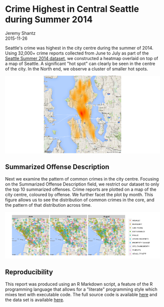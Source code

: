 # Crime Highest in Central Seattle during Summer 2014
Jeremy Shantz  
2015-11-26  

Seattle's crime was highest in the city centre during the summer of 2014. Using 32,000+ crime reports collected from June to July as part of the [Seattle Summer 2014 dataset](https://github.com/uwescience/datasci_course_materials/blob/master/assignment6/seattle_incidents_summer_2014.csv?raw=true), we constructed a heatmap overlaid on top of a map of Seattle. A significant "hot spot" can clearly be seen in the centre of the city. In the North end, we observe a cluster of smaller hot spots.

![Fig 1. Seattle Crime Heatmap, Summer 2014](crime_files/figure-html/unnamed-chunk-1-1.png) 

## Summarized Offense Description

Next we examine the pattern of common crimes in the city centre. Focusing on the Summarized Offense Description field, we restrict our dataset to only the top 10 summarized offenses. Crime reports are plotted on a map of the city centre, coloured by offense. We further facet the plot by month. This figure allows us to see the distribution of common crimes in the core, and the pattern of that distribution across time.

![Fig 2. Seattle Top Crimes Monthly, Summer 2014](crime_files/figure-html/unnamed-chunk-2-1.png) 


## Reproducibility

This report was produced using an R Markdown script, a feature of the R programming language that allows for a "literate" programming style which mixes text with executable code. The full source code is available [here](https://github.com/uwescience/datasci_course_materials/blob/master/assignment6/seattle_incidents_summer_2014.csv?raw=true) and the data set is available [here](https://github.com/uwescience/datasci_course_materials/blob/master/assignment6/seattle_incidents_summer_2014.csv?raw=true).


